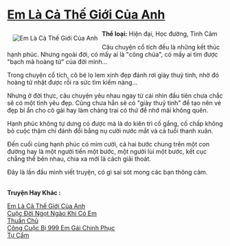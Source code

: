 <a href="https://utruyen.com/truyen/em-la-ca-the-gioi-cua-anh/19428/" title="Em Là Cả Thế Giới Của Anh"><h1>Em Là Cả Thế Giới Của Anh</h1></a><div style="display:table"><img align="right" style="float: left; padding: 10px;" src="https://utruyen.com/images/story/200x260/em-la-ca-the-gioi-cua-anh.jpg" alt="Em Là Cả Thế Giới Của Anh"><b>Thể loại:</b> Hiện đại, Học đường, Tình Cảm<p></p>Câu chuyện cổ tích đều là những kết thúc hạnh phúc. Nhưng ngoài đời, có mấy ai là "công chúa", có mấy ai tìm được "bạch mã hoàng tử" của đời mình...<p></p>Trong chuyện cổ tích, cô bé lọ lem xinh đẹp đánh rơi giày thuỷ tinh, nhờ đó hoàng tử nhặt được rồi ra sức tìm kiếm nàng...<p></p>Nhưng ở đời thực, câu chuyện yêu nhau ngay từ cái nhìn đầu tiên chưa chắc sẽ có một tình yêu đẹp. Cũng chưa hẳn sẽ có "giày thuỷ tinh" để tạo nên vẻ đẹp bí ẩn cho cô gái hay làm chàng trai có thứ để nhớ mãi không quên.<p></p>Hạnh phúc không tự dưng có được mà là do kiên trì cố gắng, cố chấp không bỏ cuộc thậm chí đánh đổi bằng nụ cười nước mắt và cả tuổi thanh xuân.<p></p>Đến cuối cùng hạnh phúc có mỉm cười, cả hai bước chung trên một con đường hay là một người tiến một bước, một người lùi một bước, kết cục chẳng thể bên nhau, chia xa mới là cách giải thoát.<p></p>Đây là lần đầu mình viết truyện, có gì sai sót mong các bạn thông cảm.</div><p><br><b>Truyện Hay Khác :</b></p><a href="https://utruyen.com/truyen/em-la-ca-the-gioi-cua-anh/19428/" alt="Em Là Cả Thế Giới Của Anh">Em Là Cả Thế Giới Của Anh</a><br/><a href="https://utruyen.com/truyen/cuoc-doi-ngot-ngao-khi-co-em/19199/" alt="Cuộc Đời Ngọt Ngào Khi Có Em">Cuộc Đời Ngọt Ngào Khi Có Em</a><br/><a href="https://github.com/quanluxury/ngontinh_top100/tree/master/18925" alt="Thuần Chủ">Thuần Chủ</a><br/><a href="https://github.com/quanluxury/ngontinh_top100/tree/master/17557" alt="Công Cuộc Bị 999 Em Gái Chinh Phục">Công Cuộc Bị 999 Em Gái Chinh Phục</a><br/><a href="https://images.google.sm/url?q=https%3A%2F%2Futruyen.com%2Ftruyen%2Ftu-cam%2F15662%2F" alt="Tự Cẩm">Tự Cẩm</a><br/>